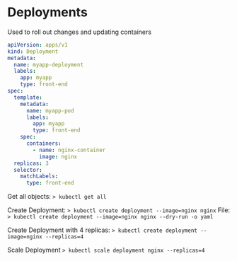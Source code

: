 # Deployments
Used to roll out changes and updating containers

```yaml
apiVersion: apps/v1
kind: Deployment
metadata:
  name: myapp-deployment
  labels:
    app: myapp
    type: front-end
spec:
  template:
    metadata:
      name: myapp-pod
      labels:
        app: myapp
        type: front-end
    spec:
      containers:
        - name: nginx-container
          image: nginx
  replicas: 3
  selector:
    matchLabels:
      type: front-end
```

Get all objects:
`> kubectl get all`

Create Deployment:
`> kubectl create deployment --image=nginx nginx`
File:
`> kubectl create deployment --image=nginx nginx --dry-run -o yaml`

Create Deployment with 4 replicas:
`> kubectl create deployment --image=nginx --replicas=4`

Scale Deployment
`> kubectl scale deployment nginx --replicas=4`
